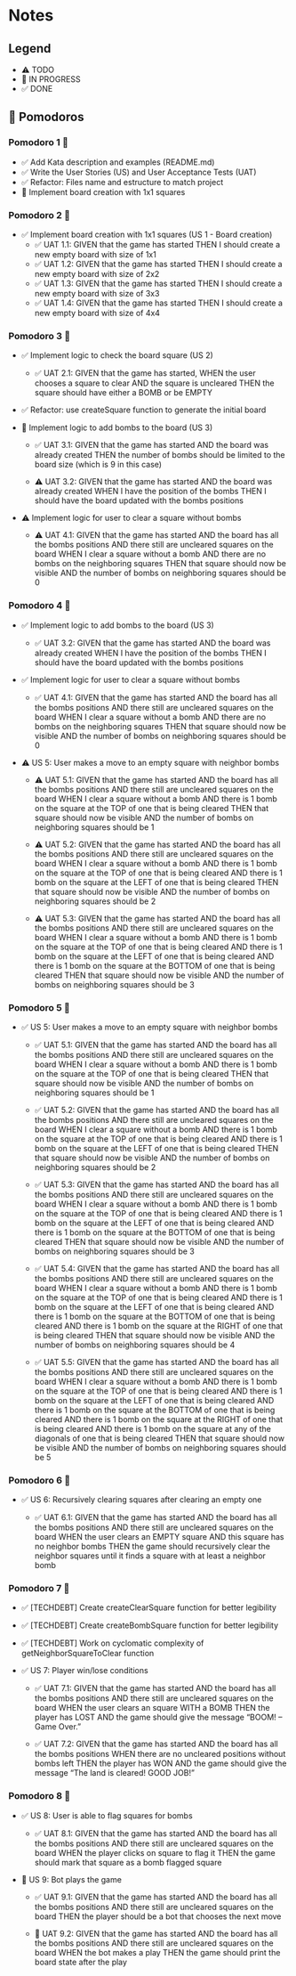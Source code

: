 # Notes

## Legend

- ⚠ TODO
- 🚧 IN PROGRESS
- ✅ DONE

## 🍅 Pomodoros

### Pomodoro 1 🍅

- ✅ Add Kata description and examples (README.md)
- ✅ Write the User Stories (US) and User Acceptance Tests (UAT)
- ✅ Refactor: Files name and estructure to match project
- 🚧 Implement board creation with 1x1 squares

### Pomodoro 2 🍅

- ✅ Implement board creation with 1x1 squares (US 1 - Board creation)
  - ✅ UAT 1.1:
    GIVEN that the game has started
    THEN I should create a new empty board with size of 1x1
  - ✅ UAT 1.2:
    GIVEN that the game has started
    THEN I should create a new empty board with size of 2x2
  - ✅ UAT 1.3:
    GIVEN that the game has started
    THEN I should create a new empty board with size of 3x3
  - ✅ UAT 1.4:
    GIVEN that the game has started
    THEN I should create a new empty board with size of 4x4

### Pomodoro 3 🍅

- ✅ Implement logic to check the board square (US 2)

  - ✅ UAT 2.1:
    GIVEN that the game has started,
    WHEN the user chooses a square to clear
    AND the square is uncleared
    THEN the square should have either a BOMB or be EMPTY

- ✅ Refactor: use createSquare function to generate the initial board

- 🚧 Implement logic to add bombs to the board (US 3)

  - ✅ UAT 3.1:
    GIVEN that the game has started
    AND the board was already created
    THEN the number of bombs should be limited to the board size (which is 9 in this case)

  - ⚠ UAT 3.2:
    GIVEN that the game has started
    AND the board was already created
    WHEN I have the position of the bombs
    THEN I should have the board updated with the bombs positions

- ⚠ Implement logic for user to clear a square without bombs
  - ⚠ UAT 4.1:
    GIVEN that the game has started
    AND the board has all the bombs positions
    AND there still are uncleared squares on the board
    WHEN I clear a square without a bomb
    AND there are no bombs on the neighboring squares
    THEN that square should now be visible
    AND the number of bombs on neighboring squares should be 0

### Pomodoro 4 🍅

- ✅ Implement logic to add bombs to the board (US 3)

  - ✅ UAT 3.2:
    GIVEN that the game has started
    AND the board was already created
    WHEN I have the position of the bombs
    THEN I should have the board updated with the bombs positions

- ✅ Implement logic for user to clear a square without bombs

  - ✅ UAT 4.1:
    GIVEN that the game has started
    AND the board has all the bombs positions
    AND there still are uncleared squares on the board
    WHEN I clear a square without a bomb
    AND there are no bombs on the neighboring squares
    THEN that square should now be visible
    AND the number of bombs on neighboring squares should be 0

- ⚠ US 5: User makes a move to an empty square with neighbor bombs

  - ⚠ UAT 5.1:
    GIVEN that the game has started
    AND the board has all the bombs positions
    AND there still are uncleared squares on the board
    WHEN I clear a square without a bomb
    AND there is 1 bomb on the square at the TOP of one that is being cleared
    THEN that square should now be visible
    AND the number of bombs on neighboring squares should be 1

  - ⚠ UAT 5.2:
    GIVEN that the game has started
    AND the board has all the bombs positions
    AND there still are uncleared squares on the board
    WHEN I clear a square without a bomb
    AND there is 1 bomb on the square at the TOP of one that is being cleared
    AND there is 1 bomb on the square at the LEFT of one that is being cleared
    THEN that square should now be visible
    AND the number of bombs on neighboring squares should be 2

  - ⚠ UAT 5.3:
    GIVEN that the game has started
    AND the board has all the bombs positions
    AND there still are uncleared squares on the board
    WHEN I clear a square without a bomb
    AND there is 1 bomb on the square at the TOP of one that is being cleared
    AND there is 1 bomb on the square at the LEFT of one that is being cleared
    AND there is 1 bomb on the square at the BOTTOM of one that is being cleared
    THEN that square should now be visible
    AND the number of bombs on neighboring squares should be 3

### Pomodoro 5 🍅

- ✅ US 5: User makes a move to an empty square with neighbor bombs

  - ✅ UAT 5.1:
    GIVEN that the game has started
    AND the board has all the bombs positions
    AND there still are uncleared squares on the board
    WHEN I clear a square without a bomb
    AND there is 1 bomb on the square at the TOP of one that is being cleared
    THEN that square should now be visible
    AND the number of bombs on neighboring squares should be 1

  - ✅ UAT 5.2:
    GIVEN that the game has started
    AND the board has all the bombs positions
    AND there still are uncleared squares on the board
    WHEN I clear a square without a bomb
    AND there is 1 bomb on the square at the TOP of one that is being cleared
    AND there is 1 bomb on the square at the LEFT of one that is being cleared
    THEN that square should now be visible
    AND the number of bombs on neighboring squares should be 2

  - ✅ UAT 5.3:
    GIVEN that the game has started
    AND the board has all the bombs positions
    AND there still are uncleared squares on the board
    WHEN I clear a square without a bomb
    AND there is 1 bomb on the square at the TOP of one that is being cleared
    AND there is 1 bomb on the square at the LEFT of one that is being cleared
    AND there is 1 bomb on the square at the BOTTOM of one that is being cleared
    THEN that square should now be visible
    AND the number of bombs on neighboring squares should be 3

  - ✅ UAT 5.4:
    GIVEN that the game has started
    AND the board has all the bombs positions
    AND there still are uncleared squares on the board
    WHEN I clear a square without a bomb
    AND there is 1 bomb on the square at the TOP of one that is being cleared
    AND there is 1 bomb on the square at the LEFT of one that is being cleared
    AND there is 1 bomb on the square at the BOTTOM of one that is being cleared
    AND there is 1 bomb on the square at the RIGHT of one that is being cleared
    THEN that square should now be visible
    AND the number of bombs on neighboring squares should be 4

  - ✅ UAT 5.5:
    GIVEN that the game has started
    AND the board has all the bombs positions
    AND there still are uncleared squares on the board
    WHEN I clear a square without a bomb
    AND there is 1 bomb on the square at the TOP of one that is being cleared
    AND there is 1 bomb on the square at the LEFT of one that is being cleared
    AND there is 1 bomb on the square at the BOTTOM of one that is being cleared
    AND there is 1 bomb on the square at the RIGHT of one that is being cleared
    AND there is 1 bomb on the square at any of the diagonals of one that is being cleared
    THEN that square should now be visible
    AND the number of bombs on neighboring squares should be 5

### Pomodoro 6 🍅

- ✅ US 6: Recursively clearing squares after clearing an empty one

  - ✅ UAT 6.1:
    GIVEN that the game has started
    AND the board has all the bombs positions
    AND there still are uncleared squares on the board
    WHEN the user clears an EMPTY square
    AND this square has no neighbor bombs
    THEN the game should recursively clear the neighbor squares until it finds a square with at least a neighbor bomb

### Pomodoro 7 🍅

- ✅ [TECHDEBT] Create createClearSquare function for better legibility
- ✅ [TECHDEBT] Create createBombSquare function for better legibility
- ✅ [TECHDEBT] Work on cyclomatic complexity of getNeighborSquareToClear function

- ✅ US 7: Player win/lose conditions

  - ✅ UAT 7.1:
    GIVEN that the game has started
    AND the board has all the bombs positions
    AND there still are uncleared squares on the board
    WHEN the user clears an square WITH a BOMB
    THEN the player has LOST
    AND the game should give the message “BOOM! – Game Over.”

  - ✅ UAT 7.2:
    GIVEN that the game has started
    AND the board has all the bombs positions
    WHEN there are no uncleared positions without bombs left
    THEN the player has WON
    AND the game should give the message “The land is cleared! GOOD JOB!”

### Pomodoro 8 🍅

- ✅ US 8: User is able to flag squares for bombs

  - ✅ UAT 8.1:
    GIVEN that the game has started
    AND the board has all the bombs positions
    AND there still are uncleared squares on the board
    WHEN the player clicks on square to flag it
    THEN the game should mark that square as a bomb flagged square

- 🚧 US 9: Bot plays the game

  - ✅ UAT 9.1:
    GIVEN that the game has started
    AND the board has all the bombs positions
    AND there still are uncleared squares on the board
    THEN the player should be a bot that chooses the next move

  - 🚧 UAT 9.2:
    GIVEN that the game has started
    AND the board has all the bombs positions
    AND there still are uncleared squares on the board
    WHEN the bot makes a play
    THEN the game should print the board state after the play
